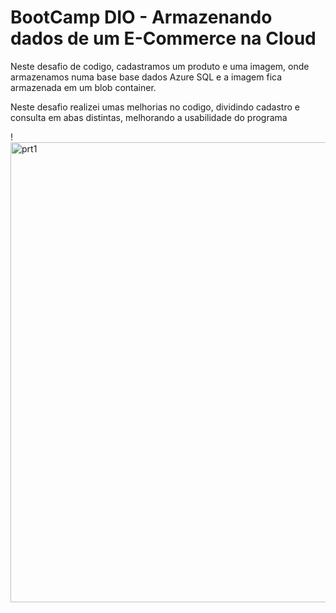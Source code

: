 # BootCamp DIO - Armazenando dados de um E-Commerce na Cloud

Neste desafio de codigo, cadastramos um produto e uma imagem, onde armazenamos numa base base dados Azure SQL e a imagem fica armazenada em um blob container.

Neste desafio realizei umas melhorias no codigo, dividindo cadastro e consulta em abas distintas, melhorando a usabilidade do programa

!<img width="736" alt="prt1" src="https://github.com/user-attachments/assets/932f678f-ca55-4d68-99c0-00f1d34878a9" />


